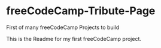 # freeCodeCamp-Tribute-Page
First of many freeCodeCamp Projects to build

This is the Readme for my first freeCodeCamp project.